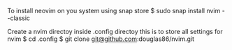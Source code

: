 To install neovim on you system using snap store
	$ sudo snap install nvim --classic
	
Create a nvim directoy inside .config directoy this is to store all settings for nvim
	$ cd .config
	$ git clone git@github.com:douglas86/nvim.git
